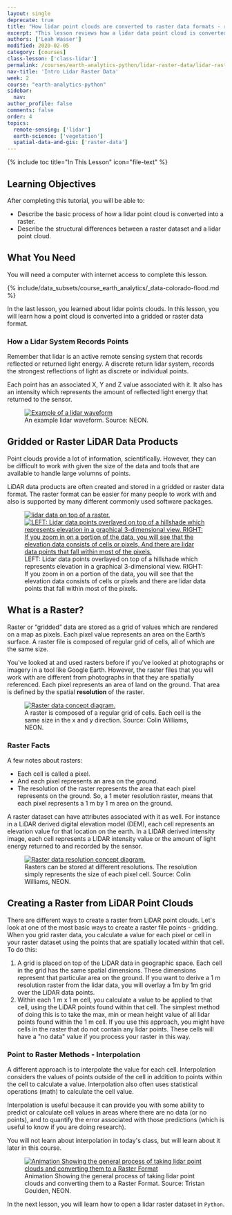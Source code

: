 ```yaml
---
layout: single
deprecate: true
title: "How lidar point clouds are converted to raster data formats - remote sensing data"
excerpt: "This lesson reviews how a lidar data point cloud is converted to a raster format such as a geotiff."
authors: ['Leah Wasser']
modified: 2020-02-05
category: [courses]
class-lesson: ['class-lidar']
permalink: /courses/earth-analytics-python/lidar-raster-data/lidar-raster-data/
nav-title: 'Intro Lidar Raster Data'
week: 2
course: "earth-analytics-python"
sidebar:
  nav:
author_profile: false
comments: false
order: 4
topics:
  remote-sensing: ['lidar']
  earth-science: ['vegetation']
  spatial-data-and-gis: ['raster-data']
---
```

{% include toc title="In This Lesson" icon="file-text" %}

<div class='notice--success' markdown="1">

## <i class="fa fa-graduation-cap" aria-hidden="true"></i> Learning Objectives

After completing this tutorial, you will be able to:

* Describe the basic process of how a lidar point cloud is converted into a raster.
* Describe the structural differences between a raster dataset and a lidar point cloud.

## <i class="fa fa-check-square-o fa-2" aria-hidden="true"></i> What You Need

You will need a computer with internet access to complete this lesson.

{% include/data_subsets/course_earth_analytics/_data-colorado-flood.md %}

</div>

In the last lesson, you learned about lidar points clouds. In this lesson, you will learn how a point cloud is converted into a gridded or raster data format.


### How a Lidar System Records Points

Remember that lidar is an active remote sensing system that records reflected or returned light energy. A discrete return lidar system, records the strongest reflections of light as discrete or individual points. 

Each point has an associated X, Y and Z value associated with it. It also has an intensity which represents the amount of reflected light energy that returned to the sensor.

<figure>
   <a href="{{ site.url }}/images/courses/earth-analytics/lidar-raster-data-r/waveform.png" target="_blank">
   <img src="{{ site.url }}/images/courses/earth-analytics/lidar-raster-data-r/waveform.png" alt="Example of a lidar waveform"></a>
   <figcaption>An example lidar waveform. Source: NEON.
   </figcaption>
</figure>



## Gridded or Raster LiDAR Data Products

Point clouds provide a lot of information, scientifically. However, they can be difficult to work with given the size of the data and tools that are available to handle large volumns of points. 

LiDAR data products are often created and stored in a gridded or raster data format. The raster format can be easier for many people to work with and also is supported by many different commonly used software packages.

<figure class="half">
   <a href="{{ site.url }}/images/courses/earth-analytics/lidar-raster-data-r/lidar-points-hill.png">
   <img src="{{ site.url }}/images/courses/earth-analytics/lidar-raster-data-r/lidar-points-hill.png" alt="lidar data on top of a raster."></a>
   <a href="{{ site.url }}/images/courses/earth-analytics/lidar-raster-data-r/lidar-points-hill-zoomout.png">
   <img src="{{ site.url }}/images/courses/earth-analytics/lidar-raster-data-r/lidar-points-hill-zoomout.png" alt="LEFT: Lidar data points overlayed on top of a hillshade which represents elevation in a graphical 3-dimensional view. RIGHT: If you zoom in on a portion of the data, you will see
   that the elevation data consists of cells or pixels, And there are lidar data
   points that fall within most of the pixels."></a>
   <figcaption>LEFT: Lidar data points overlayed on top of a hillshade which represents elevation in a graphical 3-dimensional view. RIGHT: If you zoom in on a portion of the data, you will see
   that the elevation data consists of cells or pixels and there are lidar data
   points that fall within most of the pixels.
   </figcaption>
</figure>


## What is a Raster?

Raster or “gridded” data are stored as a grid of values which are rendered on a map as pixels. Each pixel value represents an area on the Earth’s surface. A raster file is composed of regular grid of cells, all of which are the same size. 

You've looked at and used rasters before if you've looked at photographs or imagery in a tool like Google Earth. However, the raster files that you will work with are different from photographs in that they are spatially referenced. Each pixel represents an area of land on the ground. That area is defined by the spatial **resolution** of the raster.

<figure>
   <a href="{{ site.url }}/images/courses/earth-analytics/raster-data/raster-concept.png" target="_blank">
   <img src="{{ site.url }}/images/courses/earth-analytics/raster-data/raster-concept.png" alt="Raster data concept diagram."></a>
   <figcaption>A raster is composed of a regular grid of cells. Each cell is the same
   size in the x and y direction. Source: Colin Williams, NEON.
   </figcaption>
</figure>

### Raster Facts

A few notes about rasters:

-  Each cell is called a pixel.
-  And each pixel represents an area on the ground.
-  The resolution of the raster represents the area that each pixel represents on the ground. So, a 1 meter resolution raster, means that each pixel represents a 1 m by 1 m area on the ground.

A raster dataset can have attributes associated with it as well. For instance in a LiDAR derived digital elevation model (DEM), each cell represents an elevation value for that location on the earth. In a LIDAR derived intensity image, each cell represents a LIDAR intensity value or the amount of light energy returned to and recorded by the sensor.


<figure>
   <a href="{{ site.url }}/images/courses/earth-analytics/raster-data/raster-resolution.png" target="_blank">
   <img src="{{ site.url }}/images/courses/earth-analytics/raster-data/raster-resolution.png" alt="Raster data resolution concept diagram."></a>
   <figcaption>Rasters can be stored at different resolutions. The resolution simply
   represents the size of each pixel cell. Source: Colin Williams, NEON.
   </figcaption>
</figure>

## Creating a Raster from LiDAR Point Clouds

There are different ways to create a raster from LiDAR point clouds. Let's look at one of the most basic ways to create a raster file points - gridding. When you grid raster data, you calculate a value for each pixel or cell in your raster dataset using the points that are spatially located within that cell. To do this:

1. A grid is placed on top of the LiDAR data in geographic space. Each cell in
the grid has the same spatial dimensions. These dimensions represent that particular area on the ground. If you want to derive a 1 m resolution raster from the lidar data, you will overlay a 1m by 1m grid over the LiDAR data points.
2. Within each 1 m x 1 m cell, you calculate a value to be applied to that cell,
using the LiDAR points found within that cell. The simplest method of doing this is to take the max, min or mean height value of all lidar points found within the 1 m cell. If you use this approach, you might have cells in the raster that do not contain any lidar points. These cells will have a "no data" value if you process your raster in this way.

### Point to Raster Methods - Interpolation

A different approach is to interpolate the value for each cell. Interpolation considers the values of points outside of the cell in addition to points within the cell to calculate a value. Interpolation also often uses statistical operations (math) to calculate the cell value. 

Interpolation is useful because it can provide you with some ability to predict or calculate cell values in areas where there are no data (or no points), and to quantify the error associated with those predictions (which is useful to know if you are doing research).

You will not learn about interpolation in today's class, but will learn about it later in this course. 


<figure>
  <a href="{{ site.url }}/images/courses/earth-analytics/lidar-raster-data-r/gridding.gif">
  <img src="{{ site.url }}/images/courses/earth-analytics/lidar-raster-data-r/gridding.gif" alt="Animation Showing the general process of taking lidar point clouds and converting them to a Raster Format"></a>
  <figcaption>
  Animation Showing the general process of taking lidar point clouds and
  converting them to a Raster Format. Source: Tristan Goulden, NEON.
  </figcaption>
</figure>


In the next lesson, you will learn how to open a lidar raster dataset in `Python`.
